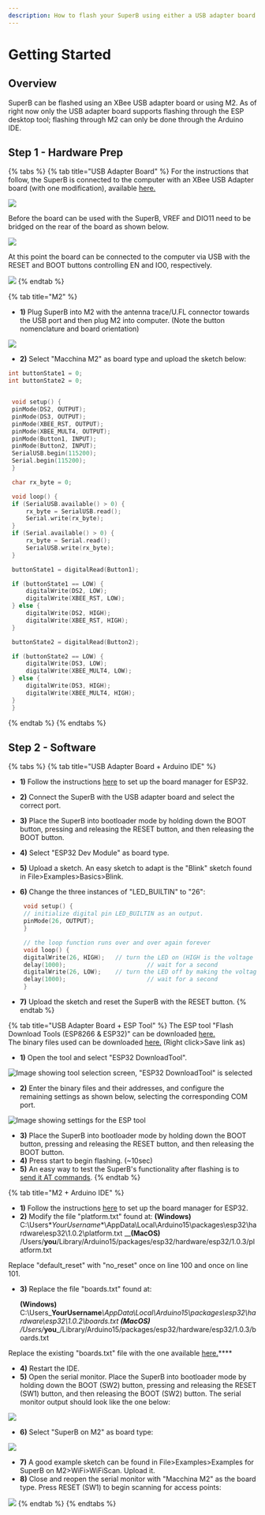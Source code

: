 ```yaml
---
description: How to flash your SuperB using either a USB adapter board or an M2
---
```


# Getting Started

## Overview

SuperB can be flashed using an XBee USB adapter board or using M2. As of right now only the USB adapter board supports flashing through the ESP desktop tool; flashing through M2 can only be done through the Arduino IDE.

## Step 1 - Hardware Prep

{% tabs %}
{% tab title="USB Adapter Board" %}
For the instructions that follow, the SuperB is connected to the computer with an XBee USB Adapter board \(with one modification\), available [here.](https://www.amazon.com/XBee-USB-Adapter-Communication-Connectivity/dp/B017KGBP6Y)

![](../.gitbook/assets/img_6662.JPG)

Before the board can be used with the SuperB, VREF and DIO11 need to be bridged on the rear of the board as shown below.

![](../.gitbook/assets/img_6664.JPG)

At this point the board can be connected to the computer via USB with the RESET and BOOT buttons controlling EN and IO0, respectively.

![](../.gitbook/assets/img_6663.JPG)
{% endtab %}

{% tab title="M2" %}
* **1\)** Plug SuperB into M2 with the antenna trace/U.FL connector towards the USB port and then plug M2 into computer. \(Note the button nomenclature and board orientation\)  

![](../.gitbook/assets/4.JPG)

* **2\)** Select "Macchina M2" as board type and upload the sketch below: 

```cpp
int buttonState1 = 0;
int buttonState2 = 0;


 void setup() {
 pinMode(DS2, OUTPUT);
 pinMode(DS3, OUTPUT);
 pinMode(XBEE_RST, OUTPUT);
 pinMode(XBEE_MULT4, OUTPUT);
 pinMode(Button1, INPUT);
 pinMode(Button2, INPUT);
 SerialUSB.begin(115200);
 Serial.begin(115200);
 }

 char rx_byte = 0;

 void loop() {
 if (SerialUSB.available() > 0) {
     rx_byte = SerialUSB.read();
     Serial.write(rx_byte);
 }
 if (Serial.available() > 0) {
     rx_byte = Serial.read();
     SerialUSB.write(rx_byte);
 }

 buttonState1 = digitalRead(Button1);

 if (buttonState1 == LOW) {
     digitalWrite(DS2, LOW);
     digitalWrite(XBEE_RST, LOW);
 } else {
     digitalWrite(DS2, HIGH);
     digitalWrite(XBEE_RST, HIGH);
 }

 buttonState2 = digitalRead(Button2);

 if (buttonState2 == LOW) {
     digitalWrite(DS3, LOW);
     digitalWrite(XBEE_MULT4, LOW);
 } else {
     digitalWrite(DS3, HIGH);
     digitalWrite(XBEE_MULT4, HIGH);
 }
 }
```
{% endtab %}
{% endtabs %}

## Step 2 - Software

{% tabs %}
{% tab title="USB Adapter Board + Arduino IDE" %}
* **1\)** Follow the instructions [here](https://docs.espressif.com/projects/arduino-esp32/en/latest/installing.html) to set up the board manager for ESP32.
* **2\)** Connect the SuperB with the USB adapter board and select the correct port.
* **3\)** Place the SuperB into bootloader mode by holding down the BOOT button, pressing and releasing the RESET button, and then releasing the BOOT button.
* **4\)** Select "ESP32 Dev Module" as board type.
* **5\)** Upload a sketch. An easy sketch to adapt is the "Blink" sketch found in File&gt;Examples&gt;Basics&gt;Blink.
* **6\)** Change the three instances of "LED\_BUILTIN" to "26":

  ```cpp
   void setup() {
   // initialize digital pin LED_BUILTIN as an output.
   pinMode(26, OUTPUT);
   }

   // the loop function runs over and over again forever
   void loop() {
   digitalWrite(26, HIGH);   // turn the LED on (HIGH is the voltage level)
   delay(1000);                       // wait for a second
   digitalWrite(26, LOW);    // turn the LED off by making the voltage LOW
   delay(1000);                       // wait for a second
   }
  ```

* **7\)** Upload the sketch and reset the SuperB with the RESET button.
{% endtab %}

{% tab title="USB Adapter Board + ESP Tool" %}
The ESP tool "Flash Download Tools \(ESP8266 & ESP32\)" can be downloaded [here.](https://www.espressif.com/en/support/download/other-tools)  
The binary files used can be downloaded [here.](https://github.com/macchina/docs/raw/master/superB/flashing/ESP32_AT_Uploader.zip) \(Right click&gt;Save link as\)

* **1\)** Open the tool and select "ESP32 DownloadTool".

![Image showing tool selection screen, &quot;ESP32 DownloadTool&quot; is selected](../.gitbook/assets/1.PNG)

* **2\)** Enter the binary files and their addresses, and configure the remaining settings as shown below, selecting the corresponding COM port.

![Image showing settings for the ESP tool](../.gitbook/assets/2%20%281%29.PNG)

* **3\)** Place the SuperB into bootloader mode by holding down the BOOT button, pressing and releasing the RESET button, and then releasing the BOOT button.
* **4\)** Press start to begin flashing. \(~10sec\)
* **5\)** An easy way to test the SuperB's functionality after flashing is to [send it AT commands](atcommands.md).
{% endtab %}

{% tab title="M2 + Arduino IDE" %}
* **1\)** Follow the instructions [here](https://github.com/espressif/arduino-esp32/blob/master/docs/arduino-ide/boards_manager.md) to set up the board manager for ESP32.
* **2\)** Modify the file "platform.txt" found at:                                                                                  **\(Windows\)** C:\Users\**YourUsername**\AppData\Local\Arduino15\packages\esp32\hardware\esp32\1.0.2\platform.txt                                                                                                                                             __**\(MacOS\)**             /Users/**you**/Library/Arduino15/packages/esp32/hardware/esp32/1.0.3/platform.txt

Replace "default\_reset" with "no\_reset" once on line 100 and once on line 101.

* **3\)** Replace the file "boards.txt" found at:

  **\(Windows\)** C:\Users\_**YourUsername**_\AppData\Local\Arduino15\packages\esp32\hardware\esp32\1.0.2\boards.txt                                                                                                                                        **\(MacOS\)**          /Users/_**you**_/Library/Arduino15/packages/esp32/hardware/esp32/1.0.3/boards.txt

Replace the existing "boards.txt" file with the one available [here.](https://github.com/kenny-macchina/docs/tree/306ccc81a873f9c8cfe2e05a0cbffb8ff395906b/superB/flashing/boards.txt)\*\*\*\*

* **4\)** Restart the IDE.
* **5\)** Open the serial monitor. Place the SuperB into bootloader mode by holding down the   BOOT \(SW2\) button, pressing and releasing the RESET \(SW1\) button, and then releasing the BOOT \(SW2\) button. The serial monitor output should look like the one below:

![](../.gitbook/assets/1%20%281%29.PNG)

* **6\)** Select "SuperB on M2" as board type:

![](../.gitbook/assets/2%20%282%29.PNG)

* **7\)** A good example sketch can be found in File&gt;Examples&gt;Examples for SuperB on M2&gt;WiFi&gt;WiFiScan. Upload it.
* **8\)** Close and reopen the serial monitor with "Macchina M2" as the board type. Press RESET \(SW1\) to begin scanning for access points:

![](../.gitbook/assets/3%20%281%29.PNG)
{% endtab %}
{% endtabs %}


